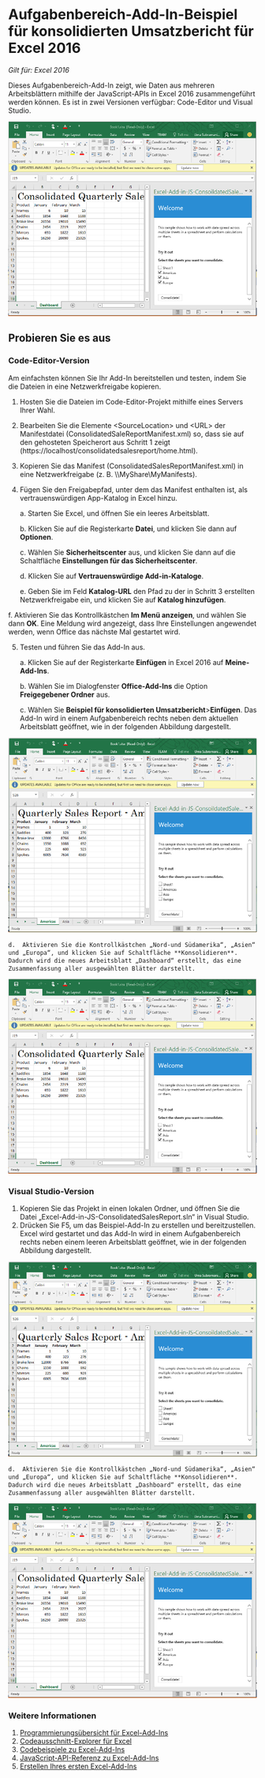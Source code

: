 # <a name="consolidated-sales-report-task-pane-add-in-sample-for-excel-2016"></a>Aufgabenbereich-Add-In-Beispiel für konsolidierten Umsatzbericht für Excel 2016

_Gilt für: Excel 2016_

Dieses Aufgabenbereich-Add-In zeigt, wie Daten aus mehreren Arbeitsblättern mithilfe der JavaScript-APIs in Excel 2016 zusammengeführt werden können. Es ist in zwei Versionen verfügbar: Code-Editor und Visual Studio.

![Beispiel für konsolidierten Umsatzbericht](../Images/ConsolidatedSalesReport_report.PNG)

## <a name="try-it-out"></a>Probieren Sie es aus
### <a name="code-editor-version"></a>Code-Editor-Version

Am einfachsten können Sie Ihr Add-In bereitstellen und testen, indem Sie die Dateien in eine Netzwerkfreigabe kopieren.

1.  Hosten Sie die Dateien im Code-Editor-Projekt mithilfe eines Servers Ihrer Wahl.
2.  Bearbeiten Sie die Elemente \<SourceLocation\> und \<URL\> der Manifestdatei (ConsolidatedSaleReportManifest.xml) so, dass sie auf den gehosteten Speicherort aus Schritt 1 zeigt (https://localhost/consolidatedsalesreport/home.html).
3.  Kopieren Sie das Manifest (ConsolidatedSalesReportManifest.xml) in eine Netzwerkfreigabe (z. B. \\\MyShare\MyManifests).
4.  Fügen Sie den Freigabepfad, unter dem das Manifest enthalten ist, als vertrauenswürdigen App-Katalog in Excel hinzu.

    a.  Starten Sie Excel, und öffnen Sie ein leeres Arbeitsblatt.

    b.  Klicken Sie auf die Registerkarte **Datei**, und klicken Sie dann auf **Optionen**.

    c.  Wählen Sie **Sicherheitscenter** aus, und klicken Sie dann auf die Schaltfläche **Einstellungen für das Sicherheitscenter**.

    d.  Klicken Sie auf **Vertrauenswürdige Add-in-Kataloge**.

    e.  Geben Sie im Feld  **Katalog-URL** den Pfad zu der in Schritt 3 erstellten Netzwerkfreigabe ein, und klicken Sie auf **Katalog hinzufügen**.

   f. Aktivieren Sie das Kontrollkästchen **Im Menü anzeigen**, und wählen Sie dann **OK**. Eine Meldung wird angezeigt, dass Ihre Einstellungen angewendet werden, wenn Office das nächste Mal gestartet wird.

5.  Testen und führen Sie das Add-In aus.

    a.  Klicken Sie auf der Registerkarte **Einfügen** in Excel 2016 auf **Meine-Add-Ins**.

    b.  Wählen Sie im Dialogfenster **Office-Add-Ins** die Option **Freigegebener Ordner** aus.

    c.  Wählen Sie **Beispiel für konsolidierten Umsatzbericht**>**Einfügen**. Das Add-In wird in einem Aufgabenbereich rechts neben dem aktuellen Arbeitsblatt geöffnet, wie in der folgenden Abbildung dargestellt.

   ![Beispiel für konsolidierten Umsatzbericht](../Images/ConsolidatedSalesReport_taskpane.PNG)

    d.  Aktivieren Sie die Kontrollkästchen „Nord-und Südamerika“, „Asien“ und „Europa“, und klicken Sie auf Schaltfläche **Konsolidieren**.  Dadurch wird die neues Arbeitsblatt „Dashboard“ erstellt, das eine Zusammenfassung aller ausgewählten Blätter darstellt.

  ![Beispiel für konsolidierten Umsatzbericht](../Images/ConsolidatedSalesReport_report.PNG)

### <a name="visual-studio-version"></a>Visual Studio-Version
1.  Kopieren Sie das Projekt in einen lokalen Ordner, und öffnen Sie die Datei „Excel-Add-in-JS-ConsolidatedSalesReport.sln“ in Visual Studio.
2.  Drücken Sie F5, um das Beispiel-Add-In zu erstellen und bereitzustellen. Excel wird gestartet und das Add-In wird in einem Aufgabenbereich rechts neben einem leeren Arbeitsblatt geöffnet, wie in der folgenden Abbildung dargestellt.

   ![Beispiel für konsolidierten Umsatzbericht](../Images/ConsolidatedSalesReport_taskpane.PNG)

    d.  Aktivieren Sie die Kontrollkästchen „Nord-und Südamerika“, „Asien“ und „Europa“, und klicken Sie auf Schaltfläche **Konsolidieren**.  Dadurch wird die neues Arbeitsblatt „Dashboard“ erstellt, das eine Zusammenfassung aller ausgewählten Blätter darstellt.

  ![Beispiel für konsolidierten Umsatzbericht](../Images/ConsolidatedSalesReport_report.PNG)


### <a name="learn-more"></a>Weitere Informationen

1.  [Programmierungsübersicht für Excel-Add-Ins](https://github.com/OfficeDev/office-js-docs/blob/master/excel/excel-add-ins-programming-overview.md)
2.  [Codeausschnitt-Explorer für Excel](http://officesnippetexplorer.azurewebsites.net/#/snippets/excel)
3.  [Codebeispiele zu Excel-Add-Ins](https://github.com/OfficeDev/office-js-docs/blob/master/excel/excel-add-ins-code-samples.md)
4.  [JavaScript-API-Referenz zu Excel-Add-Ins](https://github.com/OfficeDev/office-js-docs/blob/master/excel/excel-add-ins-javascript-reference.md)
5.  [Erstellen Ihres ersten Excel-Add-Ins](https://github.com/OfficeDev/office-js-docs/blob/master/excel/build-your-first-excel-add-in.md)
